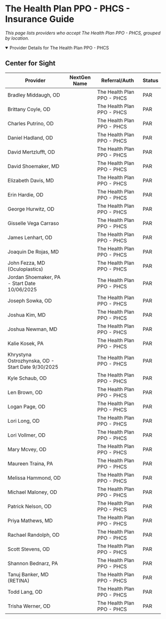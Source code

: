 # The Health Plan PPO - PHCS - Insurance Guide

*This page lists providers who accept The Health Plan PPO - PHCS, grouped by location.*

<details open><summary>Provider Details for The Health Plan PPO - PHCS</summary>

## Center for Sight

| Provider | NextGen Name | Referral/Auth | Status |
|----------|-------------|--------------|--------|
| Bradley Middaugh, OD |  | The Health Plan PPO - PHCS | PAR |
| Brittany Coyle, OD |  | The Health Plan PPO - PHCS | PAR |
| Charles Putrino, OD |  | The Health Plan PPO - PHCS | PAR |
| Daniel Hadland, OD |  | The Health Plan PPO - PHCS | PAR |
| David Mertzlufft, OD |  | The Health Plan PPO - PHCS | PAR |
| David Shoemaker, MD |  | The Health Plan PPO - PHCS | PAR |
| Elizabeth Davis, MD |  | The Health Plan PPO - PHCS | PAR |
| Erin Hardie, OD |  | The Health Plan PPO - PHCS | PAR |
| George Hurwitz, OD |  | The Health Plan PPO - PHCS | PAR |
| Gisselle Vega Carraso |  | The Health Plan PPO - PHCS | PAR |
| James Lenhart, OD |  | The Health Plan PPO - PHCS | PAR |
| Joaquin De Rojas, MD |  | The Health Plan PPO - PHCS | PAR |
| John Fezza, MD (Oculoplastics) |  | The Health Plan PPO - PHCS | PAR |
| Jordan Shoemaker, PA - Start Date 10/06/2025 |  | The Health Plan PPO - PHCS | PAR |
| Joseph Sowka, OD |  | The Health Plan PPO - PHCS | PAR |
| Joshua Kim, MD |  | The Health Plan PPO - PHCS | PAR |
| Joshua Newman, MD |  | The Health Plan PPO - PHCS | PAR |
| Kalie Kosek, PA |  | The Health Plan PPO - PHCS | PAR |
| Khrystyna Ostrozhynska, OD - Start Date 9/30/2025 |  | The Health Plan PPO - PHCS | PAR |
| Kyle Schaub, OD |  | The Health Plan PPO - PHCS | PAR |
| Len Brown, OD |  | The Health Plan PPO - PHCS | PAR |
| Logan Page, OD |  | The Health Plan PPO - PHCS | PAR |
| Lori Long, OD |  | The Health Plan PPO - PHCS | PAR |
| Lori Vollmer, OD |  | The Health Plan PPO - PHCS | PAR |
| Mary Mcvey, OD |  | The Health Plan PPO - PHCS | PAR |
| Maureen Traina, PA |  | The Health Plan PPO - PHCS | PAR |
| Melissa Hammond, OD |  | The Health Plan PPO - PHCS | PAR |
| Michael Maloney, OD |  | The Health Plan PPO - PHCS | PAR |
| Patrick Nelson, OD |  | The Health Plan PPO - PHCS | PAR |
| Priya Mathews, MD |  | The Health Plan PPO - PHCS | PAR |
| Rachael Randolph, OD |  | The Health Plan PPO - PHCS | PAR |
| Scott Stevens, OD |  | The Health Plan PPO - PHCS | PAR |
| Shannon Bednarz, PA |  | The Health Plan PPO - PHCS | PAR |
| Tanuj Banker, MD (RETINA) |  | The Health Plan PPO - PHCS | PAR |
| Todd Lang, OD |  | The Health Plan PPO - PHCS | PAR |
| Trisha Werner, OD |  | The Health Plan PPO - PHCS | PAR |

</details>

